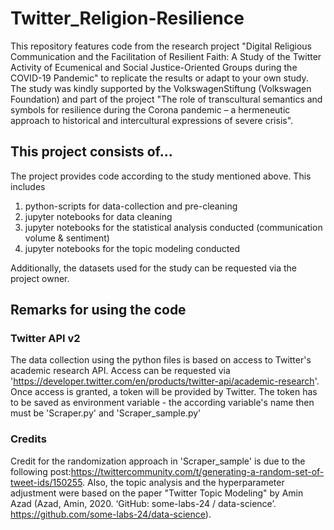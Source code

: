 # Twitter_Religion-Resilience
This repository features code from the research project "Digital Religious Communication and the Facilitation of Resilient Faith: A Study of the Twitter Activity of Ecumenical and Social Justice-Oriented Groups during the COVID-19 Pandemic" to replicate the results or adapt to your own study. The study was kindly supported by the VolkswagenStiftung (Volkswagen Foundation) and part of the project "The role of transcultural semantics and symbols for resilience during the Corona pandemic – a hermeneutic approach to historical and intercultural expressions of severe crisis".

## This project consists of...
The project provides code according to the study mentioned above. This includes 
1. python-scripts for data-collection and pre-cleaning
2. jupyter notebooks for data cleaning
3. jupyter notebooks for the statistical analysis conducted (communication volume & sentiment)
4. jupyter notebooks for the topic modeling conducted

Additionally, the datasets used for the study can be requested via the project owner.

## Remarks for using the code
### Twitter API v2
The data collection using the python files is based on access to Twitter's academic research API. Access can be requested via 'https://developer.twitter.com/en/products/twitter-api/academic-research'. Once access is granted, a token will be provided by Twitter. The token has to be saved as environment variable - the according variable's name then must be 'Scraper.py' and 'Scraper_sample.py' 

### Credits
Credit for the randomization approach in 'Scraper_sample' is due to the following post:https://twittercommunity.com/t/generating-a-random-set-of-tweet-ids/150255.
Also, the topic analysis and the hyperparameter adjustment were based on the paper "Twitter Topic Modeling" by Amin Azad (Azad, Amin, 2020. ‘GitHub: some-labs-24 / data-science’. https://github.com/some-labs-24/data-science).



